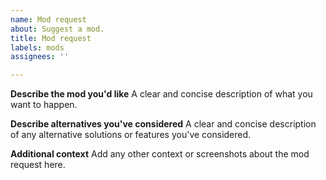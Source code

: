 ```yaml
---
name: Mod request
about: Suggest a mod.
title: Mod request
labels: mods
assignees: ''

---
```


**Describe the mod you'd like**
A clear and concise description of what you want to happen.

**Describe alternatives you've considered**
A clear and concise description of any alternative solutions or features you've considered.

**Additional context**
Add any other context or screenshots about the mod request here.
